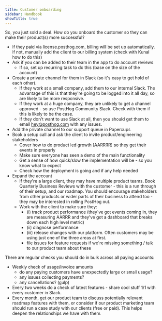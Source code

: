 ```yaml
---
title: Customer onboarding
sidebar: Handbook
showTitle: true
---
```


So, you just sold a deal. How do you onboard the customer so they can make their product(s) more successful?

- If they paid via license.posthog.com, billing will be set up automatically. If not, manually add the client to our billing system (check with Kunal how to do this)
- Ask if you can be added to their team in the app to do account reviews
  - If so, set up recurring task to do this (base on the size of the account)
- Create a private channel for them in Slack (so it's easy to get hold of each other).
  - If they work at a small company, add them to our internal Slack. The advantage of this is that they're going to be logged into it all day, so are likely to be more responsive.
  - If they work at a huge company, they are unlikely to get a channel approved - so use PostHog Community Slack. Check with them if this is likely to be the case.
  - If they don't want to use Slack at all, then you should get them to email hey@posthog.com with any issues.
- Add the private channel to our support queue in Papercups
- Book a setup call and ask the client to invite product/engineering stakeholders
  - Cover how to do product led growth (AARRRR) so they get their events in properly
  - Make sure everyone has seen a demo of the main functionality
  - Get a sense of how quick/slow the implementation will be - so you know what to expect
  - Check how the deployment is going and if any help needed
- Expand the account
  - If they're a large client, they may have multiple product teams. Book Quarterly Business Reviews with the customer - this is a run through of their setup, and our roadmap. You should encourage stakeholders from other products or wider parts of their business to attend too - they may be interested in rolling PostHog out.
  - Work with the client to make sure they:
    - (i) track product performance (they've got events coming in, they are measuring AARRR and they've got a dashboard that breaks down each high level metric)
    - (ii) diagnose performance
    - (iii) release changes with our platform. Often customers may be using just one of the three areas at first.
    - file issues for feature requests if we're missing something / talk to our product team about these

There are regular checks you should do in bulk across all paying accounts:

- Weekly check of usage/invoice amounts
  - do any paying customers have unexpectedly large or small usage?
  - any issues collecting payments?
  - any cancellations? (gulp)
- Every two weeks do a check of latest features - share cool stuff 1/1 with every customer in Slack.
- Every month, get our product team to discuss potentially relevant roadmap features with them, or consider if our product marketing team should run a case study with our clients (free or paid). This helps deepen the relationships we have with them.